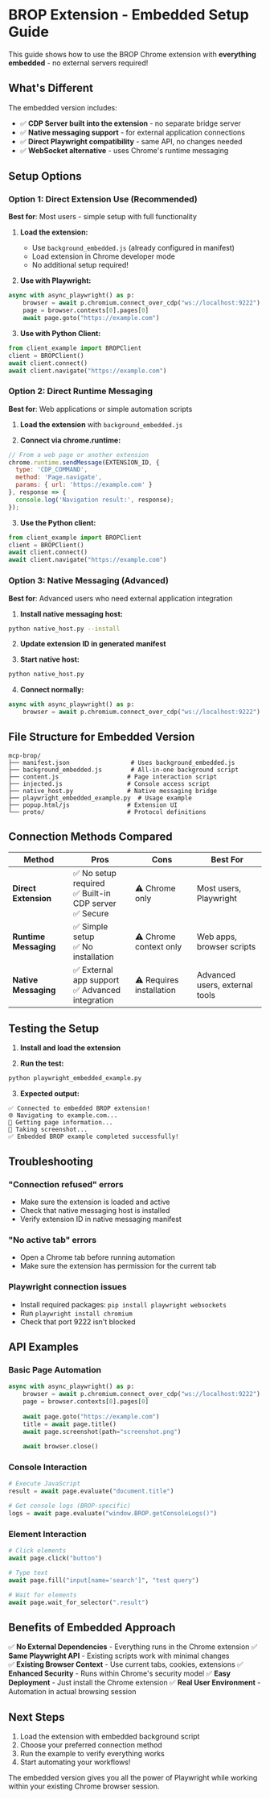 # BROP Extension - Embedded Setup Guide

This guide shows how to use the BROP Chrome extension with **everything embedded** - no external servers required!

## What's Different

The embedded version includes:
- ✅ **CDP Server built into the extension** - no separate bridge server
- ✅ **Native messaging support** - for external application connections  
- ✅ **Direct Playwright compatibility** - same API, no changes needed
- ✅ **WebSocket alternative** - uses Chrome's runtime messaging

## Setup Options

### Option 1: Direct Extension Use (Recommended)

**Best for**: Most users - simple setup with full functionality

1. **Load the extension:**
   - Use `background_embedded.js` (already configured in manifest)
   - Load extension in Chrome developer mode
   - No additional setup required!

2. **Use with Playwright:**
```python
async with async_playwright() as p:
    browser = await p.chromium.connect_over_cdp("ws://localhost:9222")
    page = browser.contexts[0].pages[0]
    await page.goto("https://example.com")
```

3. **Use with Python Client:**
```python
from client_example import BROPClient
client = BROPClient()
await client.connect()
await client.navigate("https://example.com")
```

### Option 2: Direct Runtime Messaging

**Best for**: Web applications or simple automation scripts

1. **Load the extension** with `background_embedded.js`

2. **Connect via chrome.runtime:**
```javascript
// From a web page or another extension
chrome.runtime.sendMessage(EXTENSION_ID, {
  type: 'CDP_COMMAND',
  method: 'Page.navigate',
  params: { url: 'https://example.com' }
}, response => {
  console.log('Navigation result:', response);
});
```

3. **Use the Python client:**
```python
from client_example import BROPClient
client = BROPClient()
await client.connect()
await client.navigate("https://example.com")
```

### Option 3: Native Messaging (Advanced)

**Best for**: Advanced users who need external application integration

1. **Install native messaging host:**
```bash
python native_host.py --install
```

2. **Update extension ID in generated manifest**

3. **Start native host:**
```bash
python native_host.py
```

4. **Connect normally:**
```python
async with async_playwright() as p:
    browser = await p.chromium.connect_over_cdp("ws://localhost:9222")
```

## File Structure for Embedded Version

```
mcp-brop/
├── manifest.json                 # Uses background_embedded.js
├── background_embedded.js        # All-in-one background script
├── content.js                   # Page interaction script  
├── injected.js                  # Console access script
├── native_host.py               # Native messaging bridge
├── playwright_embedded_example.py  # Usage example
├── popup.html/js                # Extension UI
└── proto/                       # Protocol definitions
```

## Connection Methods Compared

| Method | Pros | Cons | Best For |
|--------|------|------|----------|
| **Direct Extension** | ✅ No setup required<br>✅ Built-in CDP server<br>✅ Secure | ⚠️ Chrome only | Most users, Playwright |
| **Runtime Messaging** | ✅ Simple setup<br>✅ No installation | ⚠️ Chrome context only | Web apps, browser scripts |
| **Native Messaging** | ✅ External app support<br>✅ Advanced integration | ⚠️ Requires installation | Advanced users, external tools |

## Testing the Setup

1. **Install and load the extension**

2. **Run the test:**
```bash
python playwright_embedded_example.py
```

3. **Expected output:**
```
✅ Connected to embedded BROP extension!
🌐 Navigating to example.com...
📄 Getting page information...
📸 Taking screenshot...
✅ Embedded BROP example completed successfully!
```

## Troubleshooting

### "Connection refused" errors
- Make sure the extension is loaded and active
- Check that native messaging host is installed
- Verify extension ID in native messaging manifest

### "No active tab" errors  
- Open a Chrome tab before running automation
- Make sure the extension has permission for the current tab

### Playwright connection issues
- Install required packages: `pip install playwright websockets`
- Run `playwright install chromium`
- Check that port 9222 isn't blocked

## API Examples

### Basic Page Automation
```python
async with async_playwright() as p:
    browser = await p.chromium.connect_over_cdp("ws://localhost:9222")
    page = browser.contexts[0].pages[0]
    
    await page.goto("https://example.com")
    title = await page.title()
    await page.screenshot(path="screenshot.png")
    
    await browser.close()
```

### Console Interaction
```python
# Execute JavaScript
result = await page.evaluate("document.title")

# Get console logs (BROP-specific)
logs = await page.evaluate("window.BROP.getConsoleLogs()")
```

### Element Interaction
```python
# Click elements
await page.click("button")

# Type text
await page.fill("input[name='search']", "test query")

# Wait for elements
await page.wait_for_selector(".result")
```

## Benefits of Embedded Approach

✅ **No External Dependencies** - Everything runs in the Chrome extension
✅ **Same Playwright API** - Existing scripts work with minimal changes  
✅ **Existing Browser Context** - Use current tabs, cookies, extensions
✅ **Enhanced Security** - Runs within Chrome's security model
✅ **Easy Deployment** - Just install the Chrome extension
✅ **Real User Environment** - Automation in actual browsing session

## Next Steps

1. Load the extension with embedded background script
2. Choose your preferred connection method
3. Run the example to verify everything works
4. Start automating your workflows!

The embedded version gives you all the power of Playwright while working within your existing Chrome browser session.